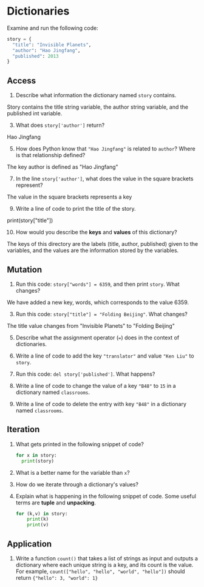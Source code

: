 # Dictionaries
Examine and run the following code:

```py
story = {
  "title": "Invisible Planets",
  "author": "Hao Jingfang",
  "published": 2013
}
```

## Access
1. Describe what information the dictionary named `story` contains.

  Story contains the title string variable, the author string variable, and the published int variable.

3. What does `story['author']` return?

  Hao Jingfang

5. How does Python know that `"Hao Jingfang"` is related to `author`? Where is that relationship defined?

  The key author is defined as "Hao Jingfang"

7. In the line `story['author']`, what does the value in the square brackets represent?

  The value in the square brackets represents a key

9. Write a line of code to print the title of the story.

  print(story["title"])

10. How would you describe the **keys** and **values** of this dictionary?

  The keys of this directory are the labels (title, author, published) given to the variables, and the values are the information stored by the variables.


## Mutation
1. Run this code: `story["words"] = 6359`, and then print `story`. What changes?

  We have added a new key, words, which corresponds to the value 6359.

3. Run this code: `story["title"] = "Folding Beijing"`. What changes?

  The title value changes from "Invisible Planets" to "Folding Beijing"
  
5. Describe what the assignment operator (`=`) does in the context of dictionaries.

  

7. Write a line of code to add the key `"translator"` and value `"Ken Liu"` to `story`.

  

9. Run this code: `del story['published']`. What happens?

  
  
11. Write a line of code to change the value of a key `"B48"` to `15` in a dictionary named `classrooms`.
12. Write a line of code to delete the entry with key `"B48"` in a dictionary named `classrooms`.

## Iteration
1. What gets printed in the following snippet of code?
    ```py
    for x in story:
      print(story)
    ```
1. What is a better name for the variable than `x`?
  
  

3. How do we iterate through a dictionary's values?

  

5. Explain what is happening in the following snippet of code. Some useful terms are **tuple** and **unpacking**.
    ```py
    for (k,v) in story:
        print(k)
        print(v)
    ```

## Application
1. Write a function `count()` that takes a list of strings as input and outputs a dictionary where each unique string is a key, and its count is the value. For example, `count(["hello", "hello", "world", "hello"])` should return `{"hello": 3, "world": 1}`
